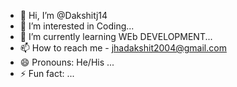 - 👋 Hi, I’m @Dakshitj14
- 👀 I’m interested in Coding...
- 🌱 I’m currently learning WEb DEVELOPMENT...
- 📫 How to reach me - jhadakshit2004@gmail.com 
- 😄 Pronouns: He/His ...
- ⚡ Fun fact: ...

<!---
Dakshitj14/Dakshitj14 is a ✨ special ✨ repository because its `README.md` (this file) appears on your GitHub profile.
You can click the Preview link to take a look at your changes.
--->

